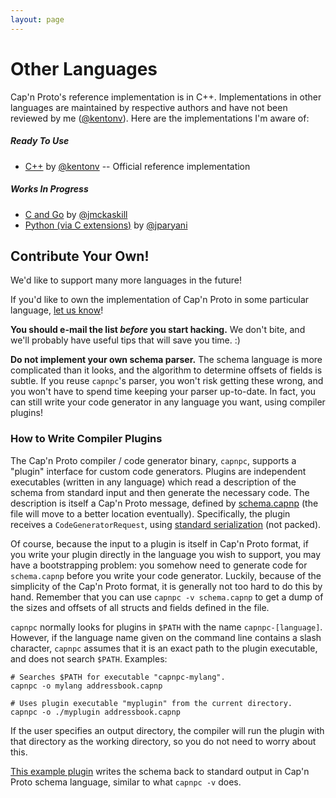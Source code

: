 ```yaml
---
layout: page
---
```


# Other Languages

Cap'n Proto's reference implementation is in C++.  Implementations in other languages are
maintained by respective authors and have not been reviewed by me
([@kentonv](https://github.com/kentonv)).  Here are the implementations I'm aware of:

##### Ready To Use

* [C++](cxx.html) by [@kentonv](https://github.com/kentonv) -- Official reference implementation

##### Works In Progress

* [C and Go](https://github.com/jmckaskill/go-capnproto) by
  [@jmckaskill](https://github.com/jmckaskill)
* [Python (via C extensions)](https://github.com/jparyani/capnpc-python-cpp) by
  [@jparyani](https://github.com/jparyani)

## Contribute Your Own!

We'd like to support many more languages in the future!

If you'd like to own the implementation of Cap'n Proto in some particular language,
[let us know](https://groups.google.com/group/capnproto)!

**You should e-mail the list _before_ you start hacking.**  We don't bite, and we'll probably have
useful tips that will save you time.  :)

**Do not implement your own schema parser.**  The schema language is more complicated than it
looks, and the algorithm to determine offsets of fields is subtle.  If you reuse `capnpc`'s parser,
you won't risk getting these wrong, and you won't have to spend time keeping your parser up-to-date.
In fact, you can still write your code generator in any language you want, using compiler plugins!

### How to Write Compiler Plugins

The Cap'n Proto compiler / code generator binary, `capnpc`, supports a "plugin" interface for
custom code generators.  Plugins are independent executables (written in any language) which read
a description of the schema from standard input and then generate the necessary code.  The
description is itself a Cap'n Proto message, defined by
[schema.capnp](https://github.com/kentonv/capnproto/blob/master/c%2B%2B/src/capnproto/schema.capnp)
(the file will move to a better location eventually).  Specifically, the plugin receives a
`CodeGeneratorRequest`, using
[standard serialization](http://kentonv.github.io/capnproto/encoding.html#serialization_over_a_stream)
(not packed).

Of course, because the input to a plugin is itself in Cap'n Proto format, if you write your
plugin directly in the language you wish to support, you may have a bootstrapping problem:  you
somehow need to generate code for `schema.capnp` before you write your code generator.  Luckily,
because of the simplicity of the Cap'n Proto format, it is generally not too hard to do this by
hand.  Remember that you can use `capnpc -v schema.capnp` to get a dump of the sizes and offsets
of all structs and fields defined in the file.

`capnpc` normally looks for plugins in `$PATH` with the name `capnpc-[language]`.  However, if the
language name given on the command line contains a slash character, `capnpc` assumes that it is an
exact path to the plugin executable, and does not search `$PATH`.  Examples:

    # Searches $PATH for executable "capnpc-mylang".
    capnpc -o mylang addressbook.capnp

    # Uses plugin executable "myplugin" from the current directory.
    capnpc -o ./myplugin addressbook.capnp

If the user specifies an output directory, the compiler will run the plugin with that directory
as the working directory, so you do not need to worry about this.

[This example plugin](https://github.com/kentonv/capnproto/blob/master/c%2B%2B/src/capnp/compiler/capnpc-capnp.c%2B%2B)
writes the schema back to standard output in Cap'n Proto schema language, similar to what
`capnpc -v` does.
